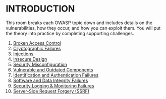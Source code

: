 ﻿# INTRODUCTION

This room breaks each OWASP topic down and includes details on the vulnerabilities, how they occur, and how you can exploit them. You will put the theory into practice by completing supporting challenges. 

1. [Broken Access Control](../Vulnerabilities/SERVER%20SIDE%20VULNERABILITIES/ACCESS%20CONTROL/BROKEN%20ACCESS%20CONTROL.md)
2. [Cryptographic Failures](../Vulnerabilities/SERVER%20SIDE%20VULNERABILITIES/CRYPTOGRAPHIC/CRYPTOGRAPHIC%20FAILURES.md)
3. [Injections](../Vulnerabilities/SERVER%20SIDE%20VULNERABILITIES/INJECTIONS)
4. [Insecure Design](../Vulnerabilities/SERVER%20SIDE%20VULNERABILITIES/FAILURES/INSECURE%20DESIGN%20(INS%20DES).md)
5. [Security Misconfiguration](../Vulnerabilities/SERVER%20SIDE%20VULNERABILITIES/FAILURES/SECURITY%20MISCONFIGURATION.md)
6. [Vulnerable and Outdated Components](../Vulnerabilities/SERVER%20SIDE%20VULNERABILITIES/FAILURES/VULNERABLE%20AND%20OUTDATED%20COMPONENTS.md)
7. [Identification and Authentication Failures](../Vulnerabilities/SERVER%20SIDE%20VULNERABILITIES/FAILURES/IDENTIFICATION%20AND%20AUTHENTICATION%20FAILURES.md)
8. [Software and Data Integrity Failures](../Vulnerabilities/SERVER%20SIDE%20VULNERABILITIES/FAILURES/SOFTWARE%20AND%20DATA%20INTEGRITY%20FAILURES.md)
9. [Security Logging & Monitoring Failures](../Vulnerabilities/SERVER%20SIDE%20VULNERABILITIES/FAILURES/SECURITY%20LOGGING%20AND%20MONITORING%20FAILURES.md)
10. [Server-Side Request Forgery (SSRF)](../Vulnerabilities/SERVER%20SIDE%20VULNERABILITIES/SERVER%20SIDE/SERVER%20SIDE%20REQUEST%20FORGERY%20(SSRF).md)



